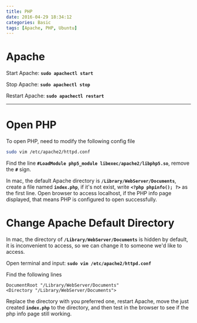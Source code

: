 ```yaml
---
title: PHP
date: 2016-04-29 18:34:12
categories: Basic
tags: [Apache, PHP, Ubuntu]
---
```

# Apache
Start Apache: **`sudo apachectl start`**

Stop Apache: **`sudo apachectl stop`**

Restart Apache: **`sudo apachectl restart`**

<!--more-->

***

# Open PHP
To open PHP, need to modify the following config file

```sh
sudo vim /etc/apache2/httpd.conf
```

Find the line **`#LoadModule php5_module libexec/apache2/libphp5.so`**, remove the **`#`** sign.

In mac, the default Apache directory is **`/Library/WebServer/Documents`**, create a file named **`index.php`**, if it's not exist, write **`<?php phpinfo(); ?>`** as the first line. Open browser to access localhost, if the PHP info page displayed, that means PHP is configured to open successfully.

# Change Apache Default Directory

In mac, the directory of **`/Library/WebServer/Documents`** is hidden by default, it is inconvenient to access, so we can change it to someone we'd like to access.

Open terminal and input: **`sudo vim /etc/apache2/httpd.conf`**

Find the following lines
```
DocumentRoot "/Library/WebServer/Documents"
<Directory "/Library/WebServer/Documents">
```
Replace the directory with you preferred one, restart Apache, move the just created **`index.php`** to the directory, and then test in the browser to see if the php info page still working.